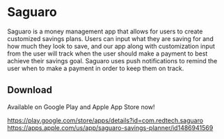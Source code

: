 # Saguaro

Saguaro is a money management app that allows for users to create customized savings plans. Users can input what they are saving for and how much they look to save, and our app along with customization input from the user will track when the user should make a payment to best achieve their savings goal. Saguaro uses push notifications to remind the user when to make a payment in order to keep them on track.

## Download

Available on Google Play and Apple App Store now!

https://play.google.com/store/apps/details?id=com.redtech.saguaro
https://apps.apple.com/us/app/saguaro-savings-planner/id1486941569

